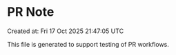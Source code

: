 # PR Note

Created at: Fri 17 Oct 2025 21:47:05 UTC

This file is generated to support testing of PR workflows.
